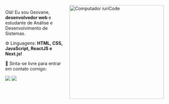 <img src="https://raw.githubusercontent.com/MicaelliMedeiros/micaellimedeiros/master/image/computer-illustration.png" min-width="300px" max-width="300px" width="300px" align="right" alt="Computador iuriCode">

<p align="left"> 
  Olá! Eu sou Geovane, <strong> desenvolvedor web </strong> e estudante de Análise e Desenvolvimento de Sistemas.
</p>

<p align="left">
 ⚙ Linguagens: <strong>HTML, CSS, JavaScript, ReactJS e Next.js!</strong>
</p>

<p align="left">
  💌 Sinta-se livre para entrar em contato comigo: 
</p>

<p align="left">
  <a href="#" alt="Gmail">
  <img src="https://img.shields.io/badge/-Gmail-FF0000?style=flat-square&labelColor=FF0000&logo=gmail&logoColor=white&link=mailto:geovanehartmann@gmail.com" href="mailto:geovanehartmann@gmail.co"/></a>

  <a href="#" alt="Linkedin">
  <img src="https://img.shields.io/badge/-Linkedin-0e76a8?style=flat-square&logo=Linkedin&logoColor=white&link=https://www.linkedin.com/in/geovane-hartmann/" /></a>
</p>
